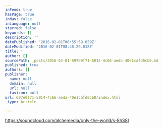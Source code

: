 ```yaml
---
inFeed: true
hasPage: true
inNav: false
inLanguage: null
starred: false
keywords: []
description: ''
datePublished: '2016-02-01T08:55:59.859Z'
dateModified: '2016-02-01T08:48:29.818Z'
title: ''
author: []
sourcePath: _posts/2016-02-01-697e0f71-5014-4c66-aeda-40e1cafd0cb0.md
published: true
authors: []
publisher:
  name: null
  domain: null
  url: null
  favicon: null
url: 697e0f71-5014-4c66-aeda-40e1cafd0cb0/index.html
_type: Article

---
```

https://soundcloud.com/alchemedia/only-the-world/s-8hS8I